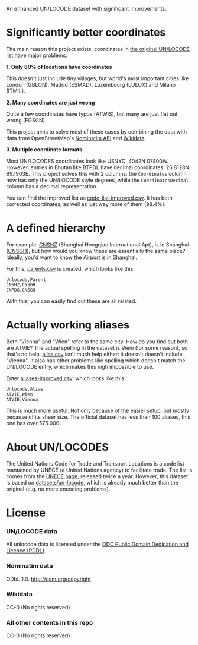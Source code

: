An enhanced UN/LOCODE dataset with significant improvements:

# Significantly better coordinates
The main reason this project exists: coordinates in [the original UN/LOCODE list](https://github.com/datasets/un-locode) have major problems:

**1. Only 80% of locations have coordinates**

This doesn't just include tiny villages, but world's most important cities like London (GBLON), Madrid (ESMAD), Luxembourg (LULUX) and Milano (ITMIL).

**2. Many coordinates are just wrong**

Quite a few coordinates have typos (ATWIS), but many are just flat out wrong (EGSCN)

This project aims to solve most of these cases by combining the data with data from OpenStreetMap's [Nominatim API](https://nominatim.org/release-docs/latest/api/Overview/) and [Wikidata](https://www.wikidata.org/).

**3. Multiple coordinate formats**

Most UN/LOCODES coordinates look like USNYC: 4042N 07400W. However, entries in Bhutan like BTPDL have decimal coordinates: 26.8128N 89.1903E. This project solves this with 2 columns: the `Coordinates` column now has only the UN/LOCODE style degrees, while the `CoordinatesDecimal` column has a decimal representation.

You can find the improved list as [code-list-improved.csv](data/code-list-improved.csv). It has both corrected coordinates, as well as just way more of them (98.4%).

# A defined hierarchy
For example: [CNSHZ](https://unlocode.info/CNSHA) (Shanghai Hongqiao International Apt), is in Shanghai ([CNSGH](https://unlocode.info/CNSGH)), but how would you know these are essentially the same place? Ideally, you'd want to know the Airport is in Shanghai.

For this, [parents.csv](data/parents.csv) is created, which looks like this:

```
Unlocode,Parent
CNSHZ,CNSGH
CNPDG,CNSGH
```
With this, you can easily find out these are all related.

# Actually working aliases
Both "Vienna" and "Wien" refer to the same city. How do you find out both are ATVIE? The actual spelling in the dataset is Wein (for some reason), so that's no help. [alias.csv](data/alias.csv) isn't much help either: it doesn't doesn't include "Vienna". It also has other problems like spelling which doesn't match the UN/LOCODE entry, which makes this nigh impossible to use.

Enter [aliases-improved.csv](data/aliases-improved.csv), which looks like this:

```
Unlocode,Alias
ATVIE,Wien
ATVIE,Vienna
```

This is much more useful. Not only because of the easier setup, but mostly because of its sheer size. The official dataset has less than 100 aliases, this one has over 575.000.

# About UN/LOCODES
The United Nations Code for Trade and Transport Locations is a code list mantained by UNECE (a United Nations agency) to facilitate trade. The list is comes from the [UNECE page](http://www.unece.org/cefact/locode/welcome.html), released twice a year. However, this dataset is based on [datasets/un-locode](https://github.com/datasets/un-locode), which is already much better than the original (e.g. no more encoding problems).

# License

### UN/LOCODE data
All unlocode data is licensed under the [ODC Public Domain Dedication and Licence (PDDL)](http://opendatacommons.org/licenses/pddl/1-0/).

### Nominatim data
ODbL 1.0. http://osm.org/copyright

### Wikidata
CC-0 (No rights reserved)

### All other contents in this repo
CC-0 (No rights reserved)
